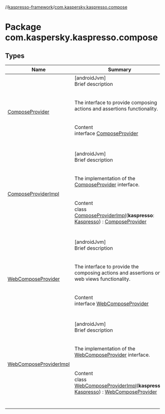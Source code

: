 //[kaspresso-framework](../index.md)/[com.kaspersky.kaspresso.compose](index.md)



# Package com.kaspersky.kaspresso.compose  


## Types  
  
|  Name|  Summary| 
|---|---|
| [ComposeProvider](-compose-provider/index.md)| [androidJvm]  <br>Brief description  <br><br><br>The interface to provide composing actions and assertions functionality.<br><br>  <br>Content  <br>interface [ComposeProvider](-compose-provider/index.md)  <br><br><br>
| [ComposeProviderImpl](-compose-provider-impl/index.md)| [androidJvm]  <br>Brief description  <br><br><br>The implementation of the [ComposeProvider](-compose-provider/index.md) interface.<br><br>  <br>Content  <br>class [ComposeProviderImpl](-compose-provider-impl/index.md)(**kaspresso**: [Kaspresso](../com.kaspersky.kaspresso.kaspresso/-kaspresso/index.md)) : [ComposeProvider](-compose-provider/index.md)  <br><br><br>
| [WebComposeProvider](-web-compose-provider/index.md)| [androidJvm]  <br>Brief description  <br><br><br>The interface to provide the composing actions and assertions on web views functionality.<br><br>  <br>Content  <br>interface [WebComposeProvider](-web-compose-provider/index.md)  <br><br><br>
| [WebComposeProviderImpl](-web-compose-provider-impl/index.md)| [androidJvm]  <br>Brief description  <br><br><br>The implementation of the [WebComposeProvider](-web-compose-provider/index.md) interface.<br><br>  <br>Content  <br>class [WebComposeProviderImpl](-web-compose-provider-impl/index.md)(**kaspresso**: [Kaspresso](../com.kaspersky.kaspresso.kaspresso/-kaspresso/index.md)) : [WebComposeProvider](-web-compose-provider/index.md)  <br><br><br>

